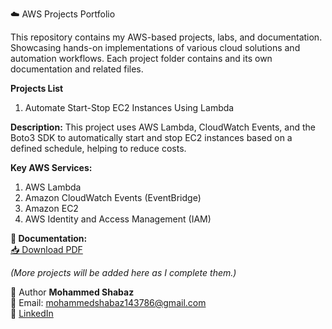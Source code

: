 ☁️ AWS Projects Portfolio
  
This repository contains my AWS-based projects, labs, and documentation.
Showcasing hands-on implementations of various cloud solutions and automation workflows.
Each project folder contains and its own documentation and related files.

**Projects List**

1. Automate Start-Stop EC2 Instances Using Lambda

**Description:**
This project uses AWS Lambda, CloudWatch Events, and the Boto3 SDK to automatically start and stop EC2 instances based on a defined schedule, helping to reduce costs.

**Key AWS Services:**
1. AWS Lambda
2. Amazon CloudWatch Events (EventBridge)
3. Amazon EC2
4. AWS Identity and Access Management (IAM)

**📄 Documentation:**  
[📥 Download PDF](AUTOMATE_START_STOP_EC2_INSTANCES_USING_LAMBDA.pdf)



*(More projects will be added here as I complete them.)*

📌 Author
**Mohammed Shabaz**  
📧 Email: mohammedshabaz143786@gmail.com  
🔗 [LinkedIn](https://www.linkedin.com/in/mohammed-shabaz-40365625a)

